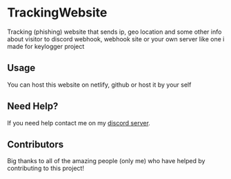 # TrackingWebsite
Tracking (phishing) website that sends ip, geo location and some other info about visitor to discord webhook, webhook site or your own server like one i made for keylogger project

## Usage

You can host this website on netlify, github or host it by your self

## Need Help?

If you need help contact me on my [discord server](https://discord.gg/xgET5epJE6).

## Contributors

Big thanks to all of the amazing people (only me) who have helped by contributing to this project!
